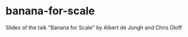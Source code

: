 banana-for-scale
================

Slides of the talk "Banana for Scale" by Albert de Jongh and Chris Oloff
